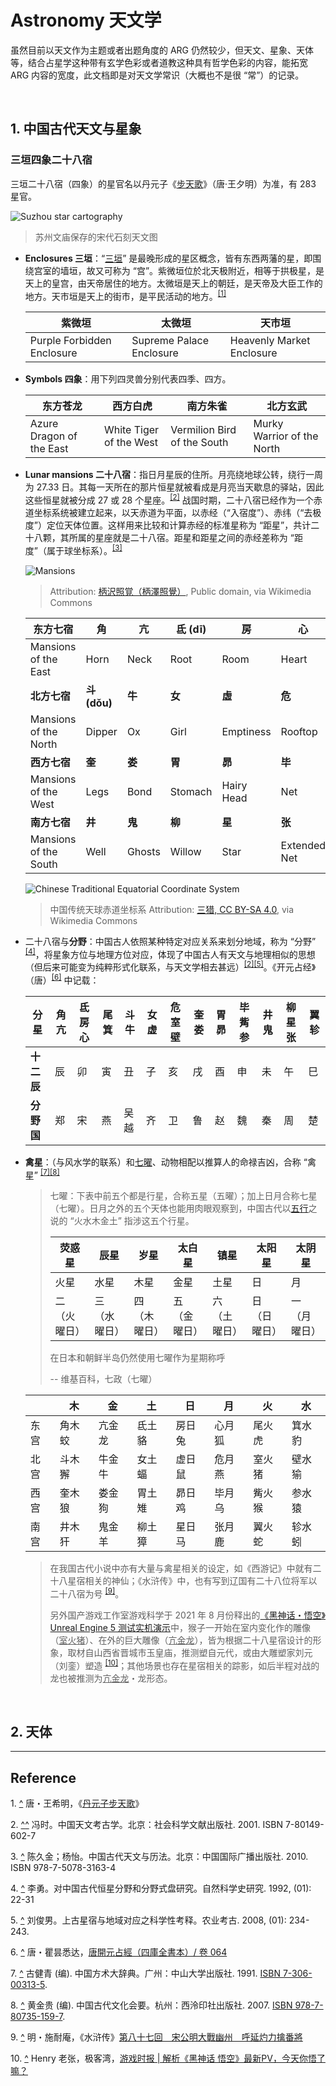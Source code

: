 # Astronomy 天文学

虽然目前以天文作为主题或者出题角度的 ARG 仍然较少，但天文、星象、天体等，结合占星学这种带有玄学色彩或者道教这种具有哲学色彩的内容，能拓宽 ARG 内容的宽度，此文档即是对天文学常识（大概也不是很 “常”）的记录。

</br>

## 1. 中国古代天文与星象

### 三垣四象二十八宿

三垣二十八宿（四象）的星官名以丹元子《[步天歌](https://www.lcsd.gov.hk/CE/Museum/Space/archive/Research/Literature/c_research_literature_9.htm)》（唐·王夕明）为准，有 283 星官。

![Suzhou star cartography](https://cdn.jsdelivr.net/gh/Nikucyan/ARG/Images/astro_Suzhou_star_cartography.jpg)

> 苏州文庙保存的宋代石刻天文图

- **Enclosures 三垣**：“[三垣](https://zh.wikipedia.org/wiki/三垣)” 是最晚形成的星区概念，皆有东西两藩的星，即围绕宫室的墙垣，故又可称为 “宫”。紫微垣位於北天极附近，相等于拱极星，是天上的皇宫，由天帝居住的地方。太微垣是天上的朝廷，是天帝及大臣工作的地方。天市垣是天上的街市，是平民活动的地方。<sup id="a1">[[1]](#f1)</sup>

  | 紫微垣                     | 太微垣                   | 天市垣                    |
  | -------------------------- | ------------------------ | ------------------------- |
  | Purple Forbidden Enclosure | Supreme Palace Enclosure | Heavenly Market Enclosure |

- **Symbols 四象**：用下列四灵兽分别代表四季、四方。

  | 东方苍龙                 | 西方白虎                | 南方朱雀                    | 北方玄武                   |
  | ------------------------ | ----------------------- | --------------------------- | -------------------------- |
  | Azure Dragon of the East | White Tiger of the West | Vermilion Bird of the South | Murky Warrior of the North |

- **Lunar mansions 二十八宿**：指日月星辰的住所。月亮绕地球公转，绕行一周为 27.33 日。其每一天所在的那片恒星就被看成是月亮当天歇息的驿站，因此这些恒星就被分成 27 或 28 个星座。<sup id="a2">[[2]](#f2)</sup> 战国时期，二十八宿已经作为一个赤道坐标系统被建立起来，以天赤道为平面，以赤经（“入宿度”）、赤纬（“去极度”）定位天体位置。这样用来比较和计算赤经的标准星称为 “距星”，共计二十八颗，其所属的星座就是二十八宿。距星和距星之间的赤经差称为 “距度”（属于球坐标系）。<sup id="a3">[[3]](#f3)</sup> 

  ![Mansions](https://cdn.jsdelivr.net/gh/Nikucyan/ARG/Images/astro_Twenty-eight_mansions.jpg)
  
  > Attribution: [柄沢照覚（柄澤照覺）](https://viaf.org/viaf/1396701/), Public domain, via Wikimedia Commons
  
  | 东方七宿 |   角 | 亢 | 氐 (dī) | 房 | 心 | 尾 | 箕   |
  | -------- | ---- | ---- | ---- | ---- | ---- | ---- | ---- |
  | Mansions of the East | Horn | Neck | Root | Room | Heart | Tail | Winnowing-basket |
  | **北方七宿** |   **斗 (dǒu)**   | **牛**  | **女**  | **虛**  |   **危**   |   **室**   | **壁** |
  | Mansions of the North | Dipper | Ox | Girl | Emptiness | Rooftop | Encampment | Wall |
  | **西方七宿** | **奎**  | **娄** |   **胃**   |   **昴**   |   **毕**   | **觜 (zī)** | **参 (shēn)** |
  | Mansions of the West | Legs | Bond | Stomach | Hairy Head | Net | Turtle Beak | Three Stars |
  | **南方七宿** |   **井**   | **鬼**  |   **柳**   |   **星**   |   **张**   |   **翼**   | **轸 (zhěn)** |
  | Mansions of the South | Well | Ghosts | Willow | Star | Extended Net | Wings | Chariot |
  
  ![Chinese Traditional Equatorial Coordinate System](https://cdn.jsdelivr.net/gh/Nikucyan/ARG/Images/astro_Chinese_traditional_equatorial_coordinate_system.png)
  
  > 中国传统天球赤道坐标系	Attribution: [三猎, CC BY-SA 4.0](https://creativecommons.org/licenses/by-sa/4.0), via Wikimedia Commons
  
- 二十八宿与**分野**：中国古人依照某种特定对应关系来划分地域，称为 “分野” <sup id="a4">[[4]](#f4)</sup>，将星象方位与地理方位对应，体现了中国古人有天文与地理相似的思想（但后来可能变为纯粹形式化联系，与天文学相去甚远）<sup id="a6">[[2]](#f6)</sup><sup id="a5">[[5]](#f5)</sup>。《开元占经》（唐）<sup id="a7">[[6]](#f7)</sup> 中记载：

  | 分星       | 角亢 | 氐房心 | 尾箕 | 斗牛 | 女虚 | 危室壁 | 奎娄 | 胃昴 | 毕觜参 | 井鬼 | 柳星张 | 翼轸 |
  | ---------- | ---- | ------ | ---- | ---- | ---- | ------ | ---- | ---- | ------ | ---- | ------ | ---- |
  | **十二辰** | 辰   | 卯     | 寅   | 丑   | 子   | 亥     | 戌   | 酉   | 申     | 未   | 午     | 巳   |
  | **分野国** | 郑   | 宋     | 燕   | 吴越 | 齐   | 卫     | 鲁   | 赵   | 魏     | 秦   | 周     | 楚   |

- **禽星**：（与风水学的联系）和[七曜](https://zh.wikipedia.org/wiki/%E4%B8%83%E6%94%BF)、动物相配以推算人的命禄吉凶，合称 “禽星” <sup id="a71">[[7]](#f71)</sup><sup id="a8">[[8]](#f8)</sup>

  > 七曜：下表中前五个都是行星，合称五星（五曜）；加上日月合称七星（七曜）。日月之外的五个天体也能用肉眼观察到，中国古代以[五行](https://zh.wikipedia.org/wiki/五行)之说的 “火水木金土” 指涉这五个行星。
  >
  > | 荧惑星       | 辰星         | 岁星         | 太白星       | 镇星         | 太阳星       | 太阴星       |
  > | ------------ | ------------ | ------------ | ------------ | ------------ | ------------ | ------------ |
  > | 火星         | 水星         | 木星         | 金星         | 土星         | 日           | 月           |
  > | 二（火曜日） | 三（水曜日） | 四（木曜日） | 五（金曜日） | 六（土曜日） | 日（日曜日） | 一（月曜日） |
  >
  > 在日本和朝鲜半岛仍然使用七曜作为星期称呼
  >
  > -- 维基百科，七政（七曜）

  |      | 木     | 金     | 土     | 日     | 月     | 火     | 水     |
  | ---- | ------ | ------ | ------ | ------ | ------ | ------ | ------ |
  | 东宫 | 角木蛟 | 亢金龙 | 氐土貉 | 房日兔 | 心月狐 | 尾火虎 | 箕水豹 |
  | 北宫 | 斗木獬 | 牛金牛 | 女土蝠 | 虚日鼠 | 危月燕 | 室火猪 | 壁水㺄 |
  | 西宫 | 奎木狼 | 娄金狗 | 胃土雉 | 昴日鸡 | 毕月乌 | 觜火猴 | 参水猿 |
  | 南宫 | 井木犴 | 鬼金羊 | 柳土獐 | 星日马 | 张月鹿 | 翼火蛇 | 轸水蚓 |

  > 在我国古代小说中亦有大量与禽星相关的设定，如《西游记》中就有二十八星宿相关的神仙；《水浒传》中，也有写到辽国有二十八位将军以二十八宿为号 <sup id="a9">[[9]](#f9)</sup>。
  >
  > 另外国产游戏工作室游戏科学于 2021 年 8 月份释出的[《黑神话・悟空》Unreal Engine 5 测试实机演示](https://www.bilibili.com/video/BV1y64y1q757)中，猴子一开始在室内变化作的雕像（<u>室火猪</u>）、在外的巨大雕像（<u>亢金龙</u>），皆为根据二十八星宿设计的形象，取材自山西省晋城市玉皇庙，推测塑自元代，或由大雕塑家刘元（刘銮）塑造 <sup id="a10">[[10]](#f10)</sup>；其他场景也存在星宿相关的踪影，如后半程对战的龙也被推测为<u>亢金龙</u>・龙形态。

  



</br>

## 2. 天体








---
## Reference

<span id="f1">1. [^](#a1)</span> 唐・王希明，《[丹元子步天歌](http://www.hokoon.edu.hk/en/weeklysp/1909_5.html)》

<span id="f2">2. [^](#a2)</span><span id="f6">[^](#a6)</span>  冯时。中国天文考古学。北京：社会科学文献出版社. 2001. ISBN 7-80149-602-7

<span id="f3">3. [^](#a3)</span> 陈久金；杨怡。中国古代天文与历法。北京：中国国际广播出版社. 2010. ISBN 978-7-5078-3163-4

<span id="f4">4. [^](#a4)</span> 李勇。对中国古代恒星分野和分野式盘研究。自然科学史研究. 1992, (01): 22-31

<span id="f5">5. [^](#a5)</span> 刘俊男。上古星宿与地域对应之科学性考释。农业考古. 2008, (01): 234-243.

<span id="f7">6. [^](#a7)</span> 唐・瞿昙悉达，[唐開元占經（四庫全書本）/ 卷 064](https://zh.wikisource.org/wiki/%E5%94%90%E9%96%8B%E5%85%83%E5%8D%A0%E7%B6%93_(%E5%9B%9B%E5%BA%AB%E5%85%A8%E6%9B%B8%E6%9C%AC)/%E5%8D%B7064)

<span id="f71">7. [^](#a71)</span> 古健青 (编). 中国方术大辞典。广州：中山大学出版社. 1991. [ISBN 7-306-00313-5](https://zh.wikipedia.org/wiki/Special:网络书源/7-306-00313-5).

<span id="f8">8. [^](#a8)</span> 黄金贵 (编). 中国古代文化会要。杭州：西泠印社出版社. 2007. [ISBN 978-7-80735-159-7](https://zh.wikipedia.org/wiki/Special:网络书源/978-7-80735-159-7).

<span id="f9">9. [^](#a9)</span> 明・施耐庵，《水浒传》[第八十七回　宋公明大戰幽州　呼延灼力擒番將](https://zh.wikisource.org/wiki/%E6%B0%B4%E6%BB%B8%E5%82%B3_(120%E5%9B%9E%E6%9C%AC)/%E7%AC%AC087%E5%9B%9E)

<span id="f10">10. [^](#a10)</span> Henry 老张，极客湾，[游戏时报 | 解析《黑神话 悟空》最新PV，今天你悟了嘛？](https://mp.weixin.qq.com/s/l4966R0Lf5GgyqwyF9J_ew)



